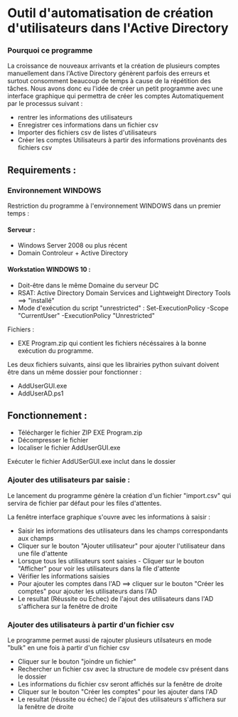 # Outil d'automatisation de création d'utilisateurs dans l'Active Directory
### Pourquoi ce programme
La croissance de nouveaux arrivants et la création de plusieurs comptes manuellement dans l'Active Directory génèrent parfois des erreurs et  surtout consomment beaucoup de temps à cause de la répétition des tâches.
Nous avons donc eu l'idée de créer un petit programme avec une interface graphique qui permettra de créer les comptes Automatiquement par le processus suivant :
- rentrer les informations des utilisateurs
- Enregistrer ces informations dans un fichier csv
- Importer des fichiers csv de listes d'utilisateurs
- Créer les comptes Utilisateurs à partir des informations provénants des fichiers csv

## Requirements :

### Environnement WINDOWS

Restriction du programme à l'environnement WINDOWS dans un premier temps :

#### Serveur :

- Windows Server 2008 ou plus récent
- Domain Controleur + Active Directory

#### Workstation WINDOWS 10 :

- Doit-être dans le même Domaine du serveur DC
- RSAT: Active Directory Domain Services and Lightweight Directory Tools ==> "installé"
- Mode d'exécution du script "unrestricted" : Set-ExecutionPolicy -Scope "CurrentUser" -ExecutionPolicy "Unrestricted"

Fichiers :

- EXE Program.zip qui contient les fichiers nécéssaires à la bonne exécution du programme.

Les deux fichiers suivants, ainsi que les librairies python suivant doivent être dans un même dossier pour fonctionner :
- AddUserGUI.exe
- AddUserAD.ps1

## Fonctionnement :

- Télécharger le fichier ZIP EXE Program.zip
- Décompresser le fichier
- localiser le fichier AddUserGUI.exe

Exécuter le fichier AddUSerGUI.exe inclut dans le dossier

### Ajouter des utilisateurs par saisie :
Le lancement du programme génère la création d'un fichier "import.csv" qui servira de fichier par défaut pour les files d'attentes.

La fenêtre interface graphique s'ouvre avec les informations à saisir :

- Saisir les informations des utilisateurs dans les champs correspondants aux champs
- Cliquer sur le bouton "Ajouter utilisateur" pour ajouter l'utilisateur dans une file d'attente
- Lorsque tous les utilisateurs sont saisies - Cliquer sur le bouton "Afficher" pour voir les utilisateurs dans la file d'attente
- Vérifier les informations saisies
- Pour ajouter les comptes dans l'AD ==> cliquer sur le bouton "Créer les comptes" pour ajouter les utilisateurs dans l'AD
- Le resultat (Réussite ou Echec) de l'ajout des utilisateurs dans l'AD s'affichera sur la fenêtre de droite

### Ajouter des utilisateurs à partir d'un fichier csv
Le programme permet aussi de rajouter plusieurs utilsateurs en mode "bulk" en une fois à partir d'un fichier csv 

- Cliquer sur le bouton "joindre un fichier"
- Rechercher un fichier csv avec la structure de modele csv présent dans le dossier 
- Les informations du fichier csv seront affichés sur la fenêtre de droite
- Cliquer sur le bouton "Créer les comptes" pour les ajouter dans l'AD
- Le resultat (réussite ou échec) de l'ajout des utilisateurs s'affichera sur la fenêtre de droite



